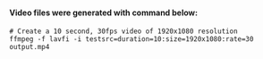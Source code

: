 #### Video files were generated with command below:
```
# Create a 10 second, 30fps video of 1920x1080 resolution
ffmpeg -f lavfi -i testsrc=duration=10:size=1920x1080:rate=30 output.mp4
```
